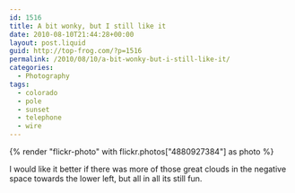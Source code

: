 ```yaml
---
id: 1516
title: A bit wonky, but I still like it
date: 2010-08-10T21:44:28+00:00
layout: post.liquid
guid: http://top-frog.com/?p=1516
permalink: /2010/08/10/a-bit-wonky-but-i-still-like-it/
categories:
  - Photography
tags:
  - colorado
  - pole
  - sunset
  - telephone
  - wire
---
```

{% render "flickr-photo" with flickr.photos["4880927384"] as photo %}

I would like it better if there was more of those great clouds in the negative space towards the lower left, but all in all its still fun.

